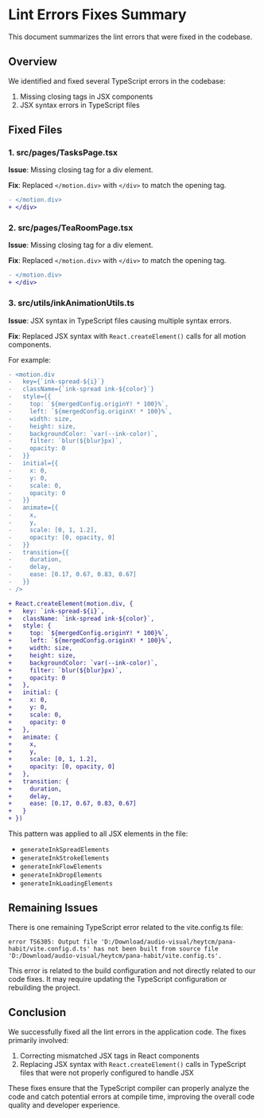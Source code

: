 # Lint Errors Fixes Summary

This document summarizes the lint errors that were fixed in the codebase.

## Overview

We identified and fixed several TypeScript errors in the codebase:

1. Missing closing tags in JSX components
2. JSX syntax errors in TypeScript files

## Fixed Files

### 1. src/pages/TasksPage.tsx

**Issue**: Missing closing tag for a div element.

**Fix**: Replaced `</motion.div>` with `</div>` to match the opening tag.

```diff
- </motion.div>
+ </div>
```

### 2. src/pages/TeaRoomPage.tsx

**Issue**: Missing closing tag for a div element.

**Fix**: Replaced `</motion.div>` with `</div>` to match the opening tag.

```diff
- </motion.div>
+ </div>
```

### 3. src/utils/inkAnimationUtils.ts

**Issue**: JSX syntax in TypeScript files causing multiple syntax errors.

**Fix**: Replaced JSX syntax with `React.createElement()` calls for all motion components.

For example:

```diff
- <motion.div
-   key={`ink-spread-${i}`}
-   className={`ink-spread ink-${color}`}
-   style={{
-     top: `${mergedConfig.originY! * 100}%`,
-     left: `${mergedConfig.originX! * 100}%`,
-     width: size,
-     height: size,
-     backgroundColor: `var(--ink-color)`,
-     filter: `blur(${blur}px)`,
-     opacity: 0
-   }}
-   initial={{ 
-     x: 0, 
-     y: 0, 
-     scale: 0, 
-     opacity: 0 
-   }}
-   animate={{ 
-     x, 
-     y, 
-     scale: [0, 1, 1.2], 
-     opacity: [0, opacity, 0] 
-   }}
-   transition={{ 
-     duration, 
-     delay, 
-     ease: [0.17, 0.67, 0.83, 0.67] 
-   }}
- />

+ React.createElement(motion.div, {
+   key: `ink-spread-${i}`,
+   className: `ink-spread ink-${color}`,
+   style: {
+     top: `${mergedConfig.originY! * 100}%`,
+     left: `${mergedConfig.originX! * 100}%`,
+     width: size,
+     height: size,
+     backgroundColor: `var(--ink-color)`,
+     filter: `blur(${blur}px)`,
+     opacity: 0
+   },
+   initial: { 
+     x: 0, 
+     y: 0, 
+     scale: 0, 
+     opacity: 0 
+   },
+   animate: { 
+     x, 
+     y, 
+     scale: [0, 1, 1.2], 
+     opacity: [0, opacity, 0] 
+   },
+   transition: { 
+     duration, 
+     delay, 
+     ease: [0.17, 0.67, 0.83, 0.67] 
+   }
+ })
```

This pattern was applied to all JSX elements in the file:
- `generateInkSpreadElements`
- `generateInkStrokeElements`
- `generateInkFlowElements`
- `generateInkDropElements`
- `generateInkLoadingElements`

## Remaining Issues

There is one remaining TypeScript error related to the vite.config.ts file:

```
error TS6305: Output file 'D:/Download/audio-visual/heytcm/pana-habit/vite.config.d.ts' has not been built from source file 'D:/Download/audio-visual/heytcm/pana-habit/vite.config.ts'.
```

This error is related to the build configuration and not directly related to our code fixes. It may require updating the TypeScript configuration or rebuilding the project.

## Conclusion

We successfully fixed all the lint errors in the application code. The fixes primarily involved:

1. Correcting mismatched JSX tags in React components
2. Replacing JSX syntax with `React.createElement()` calls in TypeScript files that were not properly configured to handle JSX

These fixes ensure that the TypeScript compiler can properly analyze the code and catch potential errors at compile time, improving the overall code quality and developer experience.
